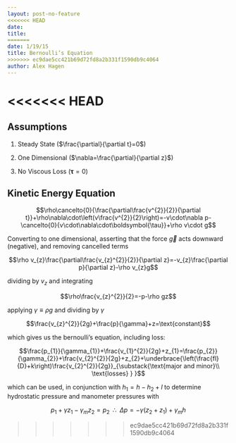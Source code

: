 ```yaml
---
layout: post-no-feature
<<<<<<< HEAD
date: 
title: 
=======
date: 1/19/15
title: Bernoulli’s Equation
>>>>>>> ec9dae5cc421b69d72fd8a2b331f1590db9c4064
author: Alex Hagen
---
```



<<<<<<< HEAD
=======
Assumptions
-----------

1.  Steady State ($\frac{\partial}{\partial t}=0$)

2.  One Dimensional ($\nabla=\frac{\partial}{\partial z}$)

3.  No Viscous Loss ($\boldsymbol{\tau}=0$)

Kinetic Energy Equation
-----------------------

$$\rho\cancelto{0}{\frac{\partial\frac{v^{2}}{2}}{\partial t}}+\rho\nabla\cdot\left(v\frac{v^{2}}{2}\right)=-v\cdot\nabla p-\cancelto{0}{v\cdot\nabla\cdot\boldsymbol{\tau}}+\rho v\cdot g$$

Converting to one dimensional, asserting that the force $\vec{g}$ acts
downward (negative), and removing cancelled terms

$$\rho v_{z}\frac{\partial\frac{v_{z}^{2}}{2}}{\partial z}=-v_{z}\frac{\partial p}{\partial z}-\rho v_{z}g$$

dividing by $v_{z}$ and integrating

$$\rho\frac{v_{z}^{2}}{2}=-p-\rho gz$$

applying $\gamma\equiv\rho g$ and dividing by $\gamma$

$$\frac{v_{z}^{2}}{2g}+\frac{p}{\gamma}+z=\text{constant}$$

which gives us the bernoulli’s equation, including loss:

$$\frac{p_{1}}{\gamma_{1}}+\frac{v_{1}^{2}}{2g}+z_{1}=\frac{p_{2}}{\gamma_{2}}+\frac{v_{2}^{2}}{2g}+z_{2}+\underbrace{\left(\frac{fl}{D}+k\right)\frac{v_{2}^{2}}{2g}}_{\substack{\text{major and minor}\\
\text{losses}
}
}$$

which can be used, in conjunction with $h_{1}=h-h_{2}+l$ to determine
hydrostatic pressure and manometer pressures with

$$p_{1}+\gamma z_{1}-\gamma_{m}z_{2}=p_{2}\;\;\therefore\;\;\Delta p=-\gamma\left(z_{2}+z_{1}\right)+\gamma_{m}h$$
>>>>>>> ec9dae5cc421b69d72fd8a2b331f1590db9c4064
